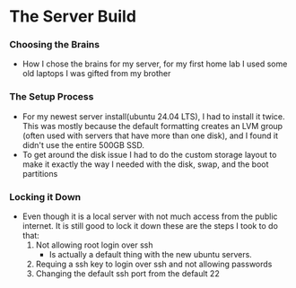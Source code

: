 # The Server Build

### Choosing the Brains
* How I chose the brains for my server, for my first home lab I used some old laptops I was gifted from my brother

### The Setup Process
* For my newest server install(ubuntu 24.04 LTS), I had to install it twice. This was mostly because the default formatting creates an LVM group (often used with servers that have more than one disk), and I found it didn't use the entire 500GB SSD.
* To get around the disk issue I had to do the custom storage layout to make it exactly the way I needed with the disk, swap, and the boot partitions

### Locking it Down
* Even though it is a local server with not much access from the public internet. It is still good to lock it down these are the steps I took to do that:
    1. Not allowing root login over ssh
        * Is actually a default thing with the new ubuntu servers.
    2. Requing a ssh key to login over ssh and not allowing passwords
    3. Changing the default ssh port from the default 22
